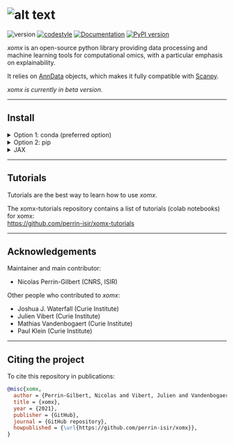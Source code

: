 # ![alt text](https://raw.githubusercontent.com/perrin-isir/xomx/master/logo.png "xomx logo")

![version](https://img.shields.io/badge/version-0.1.9-blue)
[![codestyle](https://img.shields.io/badge/code%20style-black-000000.svg)](https://github.com/psf/black)
[![Documentation](https://img.shields.io/github/actions/workflow/status/perrin-isir/xomx/docs.yml?branch=master&label=docs)](https://perrin-isir.github.io/xomx/)
[![PyPI version](https://img.shields.io/pypi/v/xomx)](https://pypi.org/project/xomx/)

*xomx* is an open-source python library providing data processing and 
machine learning tools for computational omics, with a 
particular emphasis on explainability.

It relies on [AnnData](https://anndata.readthedocs.io) objects, which makes it
fully compatible with [Scanpy](https://scanpy.readthedocs.io).

*xomx is currently in beta version.*

-----



## Install

<details><summary>Option 1: conda (preferred option)</summary>
<p>

This option is preferred because it relies mainly on conda-forge  (which among other things simplifies the installation of JAX).


    git clone https://github.com/perrin-isir/xomx.git
    cd xomx
    conda update conda
    
Install micromamba if you don't already have it (you can also simply use conda, by replacing below `micromamba create`, `micromamba update` and `micromamba activate` respectively by `conda env create`, `conda env update` and `conda activate`, but this will lead to a significantly slower installation):

    conda install -c conda-forge micromamba

Choose a conda environment name, for instance `xomxenv`.  
The following command creates the `xomxenv` environment with the requirements listed in [environment.yaml](environment.yaml):

    micromamba create --name xomxenv --file environment.yaml

If you prefer to update an existing environment (`existing_env`):

    micromamba update --name existing_env --file environment.yml

Then, activate the `xomxenv` environment:

    micromamba activate xomxenv

Finally, to install the *xomx* library in the activated environment:

    pip install -e .

</p>
</details>

<details><summary>Option 2: pip</summary>
<p>

For the pip install, you need to properly install JAX yourself. Otherwise, if JAX is installed automatically as a pip dependency of *xomx*, it will probably not work as desired (e.g. it will not be GPU-compatible). So you should install it beforehand, following these guidelines: 

[https://github.com/google/jax#installation](https://github.com/google/jax#installation) 

Then, install *xomx* with:

    pip install xomx

</p>
</details>

<details><summary>JAX</summary>
<p>

The neural network-based machine learning algorithms in *xomx* are written in JAX (and flax), so it needs to be installed properly for them to work.

To verify that the JAX installation went well, check the backend used by JAX with the following command:
```
python -c "import jax; print(jax.lib.xla_bridge.get_backend().platform)"
```
It will print "cpu", "gpu" or "tpu" depending on the platform JAX is using.

</p>
</details>

-----
## Tutorials

Tutorials are the best way to learn how to use
*xomx*.

The xomx-tutorials repository contains a list of tutorials (colab notebooks) for xomx:  
https://github.com/perrin-isir/xomx-tutorials

-----
## Acknowledgements

Maintainer and main contributor:
- Nicolas Perrin-Gilbert (CNRS, ISIR)

Other people who contributed to *xomx*:
- Joshua J. Waterfall (Curie Institute)
- Julien Vibert (Curie Institute)
- Mathias Vandenbogaert (Curie Institute)
- Paul Klein (Curie Institute)

-----
## Citing the project
To cite this repository in publications:

```bibtex
@misc{xomx,
  author = {Perrin-Gilbert, Nicolas and Vibert, Julien and Vandenbogaert, Mathias and Waterfall, Joshua J.},
  title = {xomx},
  year = {2021},
  publisher = {GitHub},
  journal = {GitHub repository},
  howpublished = {\url{https://github.com/perrin-isir/xomx}},
}
```
